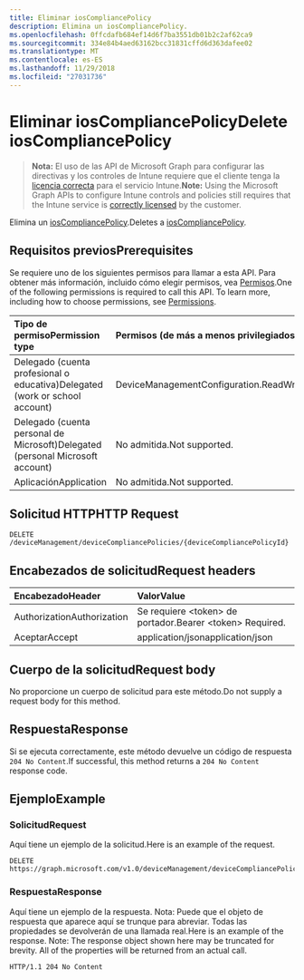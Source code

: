 ```yaml
---
title: Eliminar iosCompliancePolicy
description: Elimina un iosCompliancePolicy.
ms.openlocfilehash: 0ffcdafb684ef14d6f7ba3551db01b2c2af62ca9
ms.sourcegitcommit: 334e84b4aed63162bcc31831cffd6d363dafee02
ms.translationtype: MT
ms.contentlocale: es-ES
ms.lasthandoff: 11/29/2018
ms.locfileid: "27031736"
---
```

# <a name="delete-ioscompliancepolicy"></a><span data-ttu-id="11d5c-103">Eliminar iosCompliancePolicy</span><span class="sxs-lookup"><span data-stu-id="11d5c-103">Delete iosCompliancePolicy</span></span>

> <span data-ttu-id="11d5c-104">**Nota:** El uso de las API de Microsoft Graph para configurar las directivas y los controles de Intune requiere que el cliente tenga la [licencia correcta](https://go.microsoft.com/fwlink/?linkid=839381) para el servicio Intune.</span><span class="sxs-lookup"><span data-stu-id="11d5c-104">**Note:** Using the Microsoft Graph APIs to configure Intune controls and policies still requires that the Intune service is [correctly licensed](https://go.microsoft.com/fwlink/?linkid=839381) by the customer.</span></span>

<span data-ttu-id="11d5c-105">Elimina un [iosCompliancePolicy](../resources/intune-deviceconfig-ioscompliancepolicy.md).</span><span class="sxs-lookup"><span data-stu-id="11d5c-105">Deletes a [iosCompliancePolicy](../resources/intune-deviceconfig-ioscompliancepolicy.md).</span></span>
## <a name="prerequisites"></a><span data-ttu-id="11d5c-106">Requisitos previos</span><span class="sxs-lookup"><span data-stu-id="11d5c-106">Prerequisites</span></span>
<span data-ttu-id="11d5c-p101">Se requiere uno de los siguientes permisos para llamar a esta API. Para obtener más información, incluido cómo elegir permisos, vea [Permisos](/graph/permissions-reference).</span><span class="sxs-lookup"><span data-stu-id="11d5c-p101">One of the following permissions is required to call this API. To learn more, including how to choose permissions, see [Permissions](/graph/permissions-reference).</span></span>

|<span data-ttu-id="11d5c-109">Tipo de permiso</span><span class="sxs-lookup"><span data-stu-id="11d5c-109">Permission type</span></span>|<span data-ttu-id="11d5c-110">Permisos (de más a menos privilegiados)</span><span class="sxs-lookup"><span data-stu-id="11d5c-110">Permissions (from most to least privileged)</span></span>|
|:---|:---|
|<span data-ttu-id="11d5c-111">Delegado (cuenta profesional o educativa)</span><span class="sxs-lookup"><span data-stu-id="11d5c-111">Delegated (work or school account)</span></span>|<span data-ttu-id="11d5c-112">DeviceManagementConfiguration.ReadWrite.All</span><span class="sxs-lookup"><span data-stu-id="11d5c-112">DeviceManagementConfiguration.ReadWrite.All</span></span>|
|<span data-ttu-id="11d5c-113">Delegado (cuenta personal de Microsoft)</span><span class="sxs-lookup"><span data-stu-id="11d5c-113">Delegated (personal Microsoft account)</span></span>|<span data-ttu-id="11d5c-114">No admitida.</span><span class="sxs-lookup"><span data-stu-id="11d5c-114">Not supported.</span></span>|
|<span data-ttu-id="11d5c-115">Aplicación</span><span class="sxs-lookup"><span data-stu-id="11d5c-115">Application</span></span>|<span data-ttu-id="11d5c-116">No admitida.</span><span class="sxs-lookup"><span data-stu-id="11d5c-116">Not supported.</span></span>|

## <a name="http-request"></a><span data-ttu-id="11d5c-117">Solicitud HTTP</span><span class="sxs-lookup"><span data-stu-id="11d5c-117">HTTP Request</span></span>
<!-- {
  "blockType": "ignored"
}
-->
``` http
DELETE /deviceManagement/deviceCompliancePolicies/{deviceCompliancePolicyId}
```

## <a name="request-headers"></a><span data-ttu-id="11d5c-118">Encabezados de solicitud</span><span class="sxs-lookup"><span data-stu-id="11d5c-118">Request headers</span></span>
|<span data-ttu-id="11d5c-119">Encabezado</span><span class="sxs-lookup"><span data-stu-id="11d5c-119">Header</span></span>|<span data-ttu-id="11d5c-120">Valor</span><span class="sxs-lookup"><span data-stu-id="11d5c-120">Value</span></span>|
|:---|:---|
|<span data-ttu-id="11d5c-121">Authorization</span><span class="sxs-lookup"><span data-stu-id="11d5c-121">Authorization</span></span>|<span data-ttu-id="11d5c-122">Se requiere &lt;token&gt; de portador.</span><span class="sxs-lookup"><span data-stu-id="11d5c-122">Bearer &lt;token&gt; Required.</span></span>|
|<span data-ttu-id="11d5c-123">Aceptar</span><span class="sxs-lookup"><span data-stu-id="11d5c-123">Accept</span></span>|<span data-ttu-id="11d5c-124">application/json</span><span class="sxs-lookup"><span data-stu-id="11d5c-124">application/json</span></span>|

## <a name="request-body"></a><span data-ttu-id="11d5c-125">Cuerpo de la solicitud</span><span class="sxs-lookup"><span data-stu-id="11d5c-125">Request body</span></span>
<span data-ttu-id="11d5c-126">No proporcione un cuerpo de solicitud para este método.</span><span class="sxs-lookup"><span data-stu-id="11d5c-126">Do not supply a request body for this method.</span></span>

## <a name="response"></a><span data-ttu-id="11d5c-127">Respuesta</span><span class="sxs-lookup"><span data-stu-id="11d5c-127">Response</span></span>
<span data-ttu-id="11d5c-128">Si se ejecuta correctamente, este método devuelve un código de respuesta `204 No Content`.</span><span class="sxs-lookup"><span data-stu-id="11d5c-128">If successful, this method returns a `204 No Content` response code.</span></span>

## <a name="example"></a><span data-ttu-id="11d5c-129">Ejemplo</span><span class="sxs-lookup"><span data-stu-id="11d5c-129">Example</span></span>
### <a name="request"></a><span data-ttu-id="11d5c-130">Solicitud</span><span class="sxs-lookup"><span data-stu-id="11d5c-130">Request</span></span>
<span data-ttu-id="11d5c-131">Aquí tiene un ejemplo de la solicitud.</span><span class="sxs-lookup"><span data-stu-id="11d5c-131">Here is an example of the request.</span></span>
``` http
DELETE https://graph.microsoft.com/v1.0/deviceManagement/deviceCompliancePolicies/{deviceCompliancePolicyId}
```

### <a name="response"></a><span data-ttu-id="11d5c-132">Respuesta</span><span class="sxs-lookup"><span data-stu-id="11d5c-132">Response</span></span>
<span data-ttu-id="11d5c-p102">Aquí tiene un ejemplo de la respuesta. Nota: Puede que el objeto de respuesta que aparece aquí se trunque para abreviar. Todas las propiedades se devolverán de una llamada real.</span><span class="sxs-lookup"><span data-stu-id="11d5c-p102">Here is an example of the response. Note: The response object shown here may be truncated for brevity. All of the properties will be returned from an actual call.</span></span>
``` http
HTTP/1.1 204 No Content
```



